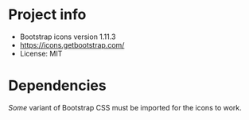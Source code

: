 # Project info
- Bootstrap icons version 1.11.3
- https://icons.getbootstrap.com/
- License: MIT


# Dependencies

*Some* variant of Bootstrap CSS must be imported for the icons to work.
